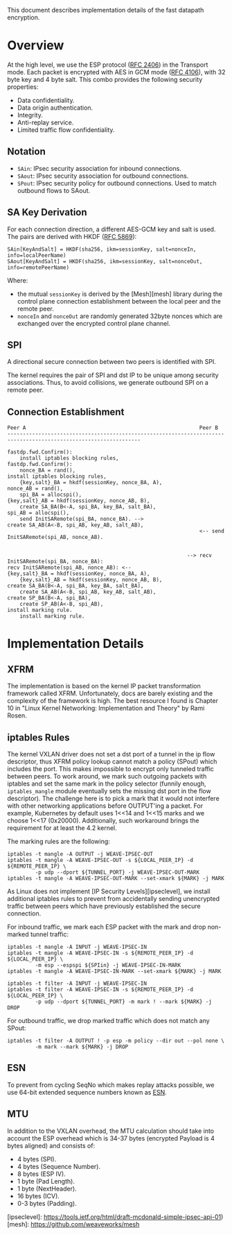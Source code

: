 This document describes implementation details of the fast datapath encryption.

# Overview

At the high level, we use the ESP protocol ([RFC 2406][esp]) in the Transport
mode. Each packet is encrypted with AES in GCM mode ([RFC 4106][aesgcm]), with
32 byte key and 4 byte salt. This combo provides the following security
properties:

* Data confidentiality.
* Data origin authentication.
* Integrity.
* Anti-replay service.
* Limited traffic flow confidentiality.

## Notation

* `SAin`:  IPsec security association for inbound connections.
* `SAout`: IPsec security association for outbound connections.
* `SPout`: IPsec security policy for outbound connections. Used to match
           outbound flows to SAout.

## SA Key Derivation

For each connection direction, a different AES-GCM key and salt is used.
The pairs are derived with HKDF ([RFC 5869][hkdf]):

```
SAin[KeyAndSalt] = HKDF(sha256, ikm=sessionKey, salt=nonceIn, info=localPeerName)
SAout[KeyAndSalt] = HKDF(sha256, ikm=sessionKey, salt=nonceOut, info=remotePeerName)
```

Where:

* the mutual `sessionKey` is derived by the [Mesh][mesh] library during
  the control plane connection establishment between the local peer and
  the remote peer.
* `nonceIn` and `nonceOut` are randomly generated 32byte nonces which
  are exchanged over the encrypted control plane channel.

## SPI

A directional secure connection between two peers is identified with SPI.

The kernel requires the pair of SPI and dst IP to be unique among security
associations. Thus, to avoid collisions, we generate outbound SPI on a remote
peer.

## Connection Establishment

```
Peer A                                                        Peer B
-----------------------------------------------------------------------------------------------------------------

fastdp.fwd.Confirm():
    install iptables blocking rules,                          fastdp.fwd.Confirm():
    nonce_BA = rand(),                                            install iptables blocking rules,
    {key,salt}_BA = hkdf(sessionKey, nonce_BA, A),                nonce_AB = rand(),
    spi_BA = allocspi(),                                          {key,salt}_AB = hkdf(sessionKey, nonce_AB, B),
    create SA_BA(B<-A, spi_BA, key_BA, salt_BA),                  spi_AB = allocspi(),
    send InitSARemote(spi_BA, nonce_BA). -->                      create SA_AB(A<-B, spi_AB, key_AB, salt_AB),
                                                              <-- send InitSARemote(spi_AB, nonce_AB).


                                                          --> recv InitSARemote(spi_BA, nonce_BA):
recv InitSARemote(spi_AB, nonce_AB): <--                          {key,salt}_BA = hkdf(sessionKey, nonce_BA, A),
    {key,salt}_AB = hkdf(sessionKey, nonce_AB, B),                create SA_BA(B<-A, spi_BA, key_BA, salt_BA),
    create SA_AB(A<-B, spi_AB, key_AB, salt_AB),                  create SP_BA(B<-A, spi_BA),
    create SP_AB(A<-B, spi_AB),                                   install marking rule.
    install marking rule.
```

# Implementation Details

## XFRM

The implementation is based on the kernel IP packet transformation framework
called XFRM. Unfortunately, docs are barely existing and the complexity of
the framework is high. The best resource I found is Chapter 10 in
"Linux Kernel Networking: Implementation and Theory" by Rami Rosen.

## iptables Rules

The kernel VXLAN driver does not set a dst port of a tunnel in the ip flow
descriptor, thus XFRM policy lookup cannot match a policy (SPout) which includes
the port. This makes impossible to encrypt only tunneled traffic between
peers. To work around, we mark such outgoing packets with iptables and set
the same mark in the policy selector (funnily enough, `iptables_mangle` module
eventually sets the missing dst port in the flow descriptor). The challenge
here is to pick a mark that it would not interfere with other networking
applications before OUTPUT'ing a packet. For example, Kubernetes by default
uses 1<<14 and 1<<15 marks and we choose 1<<17 (0x20000). Additionally,
such workaround brings the requirement for at least the 4.2 kernel.

The marking rules are the following:

```
iptables -t mangle -A OUTPUT -j WEAVE-IPSEC-OUT
iptables -t mangle -A WEAVE-IPSEC-OUT -s ${LOCAL_PEER_IP} -d ${REMOTE_PEER_IP} \
         -p udp --dport ${TUNNEL_PORT} -j WEAVE-IPSEC-OUT-MARK
iptables -t mangle -A WEAVE-IPSEC-OUT-MARK --set-xmark ${MARK} -j MARK
```

As Linux does not implement [IP Security Levels][ipseclevel], we install
additional iptables rules to prevent from accidentally sending unencrypted
traffic between peers which have previously established the secure connection.

For inbound traffic, we mark each ESP packet with the mark and drop non-marked
tunnel traffic:

```
iptables -t mangle -A INPUT -j WEAVE-IPSEC-IN
iptables -t mangle -A WEAVE-IPSEC-IN -s ${REMOTE_PEER_IP} -d ${LOCAL_PEER_IP} \
         -m esp --espspi ${SPIin} -j WEAVE-IPSEC-IN-MARK
iptables -t mangle -A WEAVE-IPSEC-IN-MARK --set-xmark ${MARK} -j MARK

iptables -t filter -A INPUT -j WEAVE-IPSEC-IN
iptables -t filter -A WEAVE-IPSEC-IN -s ${REMOTE_PEER_IP} -d ${LOCAL_PEER_IP} \
         -p udp --dport ${TUNNEL_PORT} -m mark ! --mark ${MARK} -j DROP
```

For outbound traffic, we drop marked traffic which does not match any SPout:

```
iptables -t filter -A OUTPUT ! -p esp -m policy --dir out --pol none \
         -m mark --mark ${MARK} -j DROP
```

## ESN

To prevent from cycling SeqNo which makes replay attacks possible, we use
64-bit extended sequence numbers known as [ESN](esn).

## MTU

In addition to the VXLAN overhead, the MTU calculation should take into account
the ESP overhead which is 34-37 bytes (encrypted Payload is 4 bytes aligned) and
consists of:

* 4 bytes (SPI).
* 4 bytes (Sequence Number).
* 8 bytes (ESP IV).
* 1 byte (Pad Length).
* 1 byte (NextHeader).
* 16 bytes (ICV).
* 0-3 bytes (Padding).


[esp]:              https://tools.ietf.org/html/rfc2406
[aesgcm]:           https://tools.ietf.org/html/rfc4106
[hkdf]:             https://tools.ietf.org/html/rfc5869
[esn]:              https://tools.ietf.org/html/rfc4304
[ipseclevel]:       https://tools.ietf.org/html/draft-mcdonald-simple-ipsec-api-01)
[mesh]:             https://github.com/weaveworks/mesh
